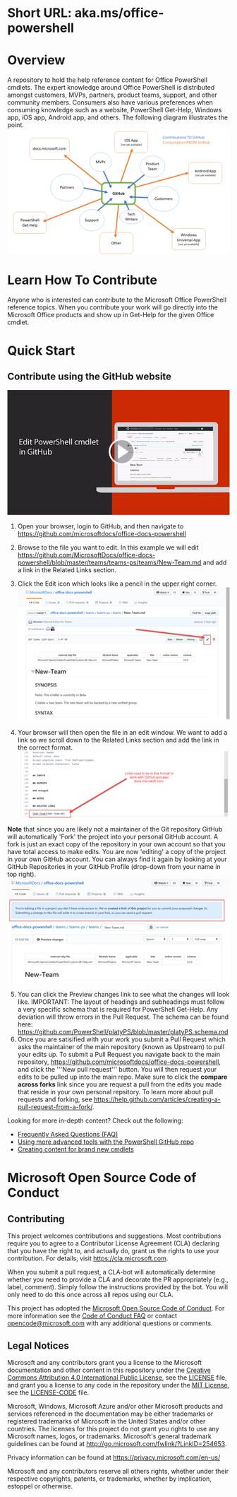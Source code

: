 # Short URL: aka.ms/office-powershell

# Overview
A repository to hold the help reference content for Office PowerShell cmdlets. The expert knowledge around Office PowerShell is distributed amongst customers, MVPs, partners, product teams, support, and other community members. Consumers also have various preferences when consuming knowledge such as a website, PowerShell Get-Help, Windows app, iOS app, Android app, and others. The following diagram illustrates the point.
![Contribution and Consumption model for Office PowerShell reference content](images/contrib-consumption-model.png)

# Learn How To Contribute
Anyone who is interested can contribute to the Microsoft Office PowerShell reference topics. 
When you contribute your work will go directly into the Microsoft Office products and show up in Get-Help for the given Office cmdlet.

# Quick Start

## Contribute using the GitHub website

[![Image of Quick Start video](images/edit_video_capture.jpg)](https://support.office.com/en-us/article/edit-powershell-cmdlet-in-github-dcd20227-3764-48ce-ad6e-763af8b48daf?ui=en-US&rs=en-US&ad=US)

1. Open your browser, login to GitHub, and then navigate to https://github.com/microsoftdocs/office-docs-powershell
2. Browse to the file you want to edit. In this example we will edit https://github.com/MicrosoftDocs/office-docs-powershell/blob/master/teams/teams-ps/teams/New-Team.md and add a link in the Related Links section.
3. Click the Edit icon which looks like a pencil in the upper right corner. 
![Image of Edit button on Github](images/edit_icon.png)

4. Your browser will then open the file in an edit window. We want to add a link so we scroll down to the Related Links section and add the link in the correct format.
![Image of Edit button on Github](images/add_related_link.png)

**Note** that since you are likely not a maintainer of the Git repository GitHub will automatically 'Fork' the project into your personal GitHub account. A fork is just an exact copy of the repository in your own account so that you have total access to make edits. You are now 'editing' a copy of the project in your own GitHub account. You can always find it again by looking at your GitHub Repositories in your GitHub Profile (drop-down from your name in top right).
![Image of Automatic Fork message on Github](images/auto_fork.png)

5. You can click the Preview changes link to see what the changes will look like. 
    IMPORTANT: The layout of headings and subheadings must follow a very specific schema that is required for PowerShell Get-Help.
    Any deviation will throw errors in the Pull Request. The schema can be found here: https://github.com/PowerShell/platyPS/blob/master/platyPS.schema.md 
6. Once you are satisified with your work you submit a Pull Request which asks the maintainer of the main repository (known as Upstream) to pull your edits up. To submit a Pull Request you navigate back to the main repository, https://github.com/microsoftdocs/office-docs-powershell, and click the '''New pull request''' button. You will then request your edits to be pulled up into the main repo. Make sure to click the **compare across forks** link since you are request a pull from the edits you made that reside in your own personal repsitory. To learn more about pull requests and forking, see https://help.github.com/articles/creating-a-pull-request-from-a-fork/.


Looking for more in-depth content? Check out the following:
* [Frequently Asked Questions (FAQ)](repo_docs/FAQ.md)
* [Using more advanced tools with the PowerShell GitHub repo](repo_docs/ADVANCED.md)
* [Creating content for brand new cmdlets](repo_docs/NEW_CMDLETS.md)

# Microsoft Open Source Code of Conduct

## Contributing

This project welcomes contributions and suggestions.  Most contributions require you to agree to a
Contributor License Agreement (CLA) declaring that you have the right to, and actually do, grant us
the rights to use your contribution. For details, visit https://cla.microsoft.com.

When you submit a pull request, a CLA-bot will automatically determine whether you need to provide
a CLA and decorate the PR appropriately (e.g., label, comment). Simply follow the instructions
provided by the bot. You will only need to do this once across all repos using our CLA.

This project has adopted the [Microsoft Open Source Code of Conduct](https://opensource.microsoft.com/codeofconduct/).
For more information see the [Code of Conduct FAQ](https://opensource.microsoft.com/codeofconduct/faq/) or
contact [opencode@microsoft.com](mailto:opencode@microsoft.com) with any additional questions or comments.

## Legal Notices

Microsoft and any contributors grant you a license to the Microsoft documentation and other content
in this repository under the [Creative Commons Attribution 4.0 International Public License](https://creativecommons.org/licenses/by/4.0/legalcode),
see the [LICENSE](LICENSE) file, and grant you a license to any code in the repository under the [MIT License](https://opensource.org/licenses/MIT), see the
[LICENSE-CODE](LICENSE-CODE) file.

Microsoft, Windows, Microsoft Azure and/or other Microsoft products and services referenced in the documentation
may be either trademarks or registered trademarks of Microsoft in the United States and/or other countries.
The licenses for this project do not grant you rights to use any Microsoft names, logos, or trademarks.
Microsoft's general trademark guidelines can be found at http://go.microsoft.com/fwlink/?LinkID=254653.

Privacy information can be found at https://privacy.microsoft.com/en-us/

Microsoft and any contributors reserve all others rights, whether under their respective copyrights, patents,
or trademarks, whether by implication, estoppel or otherwise.
